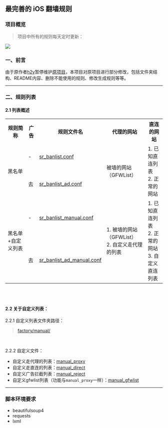 ## 最完善的 iOS 翻墙规则

### 项目概览

> 项目中所有的规则每天定时更新：

![](https://img.shields.io/badge/规则更新日期-2022.08.26%2004%3A02%3A12-brightgreen?style=for-the-badge&logo=AdGuard)







### 一、前言
由于原作者[h2y](https://github.com/h2y/Shadowrocket-ADBlock-Rules)暂停维护[原项目](https://github.com/h2y/Shadowrocket-ADBlock-Rules)，本项目对原项目进行部分修改，包括文件夹结构、README内容、删除不能使用的规则、修改生成规则等等。

------------------------------------------------------

### 二、规则列表
#### 2.1 列表概述

<table>
    <tr>
        <th>规则简称</th><th>广告</th><th>规则文件名</th><th>代理的网站</th><th>直连的网站</th>
    </tr>
    <tr>
        <td rowspan="2">黑名单</td><td>-</td><td><a href="https://raw.githubusercontent.com/nthack/Shadowrocket-ADBlock-Rules-Easy/master/sr_banlist.conf" target="_blank">sr_banlist.conf</a></td><td rowspan="2">被墙的网站（GFWList）</td><td rowspan="2">1. 已知直连列表<br>2. 正常的网站</td>
    </tr>
    <tr>
        <td>去</td><td><a href="https://raw.githubusercontent.com/nthack/Shadowrocket-ADBlock-Rules-Easy/master/sr_banlist_ad.conf" target="_blank">sr_banlist_ad.conf</a></td>
    </tr>
    <tr>
        <td rowspan="2">黑名单+自定义列表</td><td>-</td><td><a href="https://raw.githubusercontent.com/nthack/Shadowrocket-ADBlock-Rules-Easy/master/sr_banlist_manual.conf" target="_blank" >sr_banlist_manual.conf</a></td><td rowspan="2">1. 被墙的网站（GFWList）<br>2. 自定义走代理的列表</td><td rowspan="2">1. 已知直连列表<br>2. 正常的网站<br>3. 自定义直连列表</td>
    </tr>
    <tr>
        <td>去</td><td><a href="https://raw.githubusercontent.com/nthack/Shadowrocket-ADBlock-Rules-Easy/master/sr_banlist_ad_manual.conf" target="_blank">sr_banlist_ad_manual.conf</a></td>
    </tr>
</table>


<br><br>

#### 2.2 关于自定义列表：

2.2.1 自定义列表文件夹路径：

> [factory/manual/](https://github.com/nthack/Shadowrocket-ADBlock-Rules-Easy/tree/master/factory/manual)


<br>

2.2.2 自定义文件：

- 自定义走代理的列表：[manual_proxy](https://raw.githubusercontent.com/nthack/Shadowrocket-ADBlock-Rules-Easy/master/factory/manual/manual_proxy.txt)
- 自定义走直连的列表：[manual_direct](https://raw.githubusercontent.com/nthack/Shadowrocket-ADBlock-Rules-Easy/master/factory/manual/manual_direct.txt)
- 自定义广告拦截列表：[manual_reject](https://raw.githubusercontent.com/nthack/Shadowrocket-ADBlock-Rules-Easy/master/factory/manual/manual_reject.txt)
- 自定义gfwlist列表（功能与`manual_proxy`一样）：[manual_gfwlist](https://raw.githubusercontent.com/nthack/Shadowrocket-ADBlock-Rules-Easy/master/factory/manual/manual_gfwlist.txt)

------------------------------------------------------



### 脚本环境要求

* beautifulsoup4
* requests
* lxml

